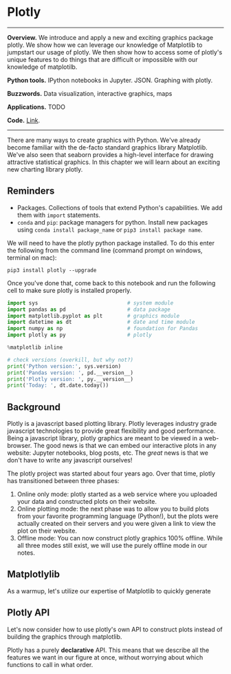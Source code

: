 # Plotly

---
**Overview.**  We introduce and apply a new and exciting graphics package plotly.  We show how we can leverage our knowledge of Matplotlib to jumpstart our usage of plotly. We then show how to access some of plotly's unique features to do things that are difficult or impossible with our knowledge of matplotilb.

**Python tools.**  IPython notebooks in Jupyter. JSON. Graphing with plotly.

**Buzzwords.** Data visualization, interactive graphics, maps

**Applications.**  TODO

**Code.** [Link](https://github.com/NYUDataBootcamp/Materials/blob/master/Code/notebooks/bootcamp_plotly.ipynb).

---

There are many ways to create graphics with Python. We've already become
familiar with the de-facto standard graphics library Matplotlib. We've also
seen that seaborn provides a high-level interface for drawing attractive
statistical graphics. In this chapter we will learn about an exciting new
charting library plotly.

## Reminders

* Packages.  Collections of tools that extend Python's capabilities. We add them with `import` statements.
* `conda` and `pip`: package managers for python. Install new packages using `conda install package_name` or `pip3 install package name`.

We will need to have the plotly python package installed. To do this enter the
following from the command line (command prompt on windows, terminal on mac):

```shell
pip3 install plotly --upgrade
```

Once you've done that, come back to this notebook and run the following cell to
make sure plotly is installed properly.

```python
import sys                             # system module
import pandas as pd                    # data package
import matplotlib.pyplot as plt        # graphics module
import datetime as dt                  # date and time module
import numpy as np                     # foundation for Pandas
import plotly as py                    # plotly

%matplotlib inline

# check versions (overkill, but why not?)
print('Python version:', sys.version)
print('Pandas version: ', pd.__version__)
print('Plotly version: ', py.__version__)
print('Today: ', dt.date.today())
```

## Background

Plotly is a javascript based plotting library. Plotly leverages industry grade
javascript technologies to provide great flexibility and good performance.
Being a javascript library, plotly graphics are meant to be viewed in a
web-browser. The good news is that we can embed our interactive plots in any
website: Jupyter notebooks, blog posts, etc. The *great* news is that we don't
have to write any javascript ourselves!

The plotly project was started about four years ago. Over that time, plotly has
transitioned between three phases:

1. Online only mode: plotly started as a web service where you uploaded your
data and constructed plots on their website.
2. Online plotting mode: the next phase was to allow you to build plots from
your favorite programming language (Python!), but the plots were actually
created on their servers and you were given a link to view the plot on their
website.
3. Offline mode: You can now construct plotly graphics 100% offline. While all
three modes still exist, we will use the purely offline mode in our notes.

## Matplotlylib

As a warmup, let's utilize our expertise of Matplotlib to quickly generate

## Plotly API

Let's now consider how to use plotly's own API to construct plots instead of
building the graphics through matplotlib.

Plotly has a purely **declarative** API. This means that we describe all the
features we want in our figure at once, without worrying about which functions
to call in what order.
